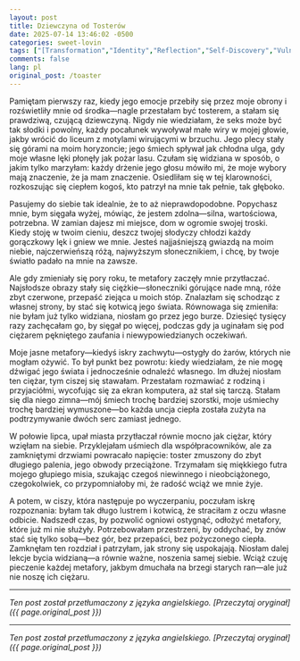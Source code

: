 ```yaml
---
layout: post
title: Dziewczyna od Tosterów
date: 2025-07-14 13:46:02 -0500
categories: sweet-lovin
tags: ["[Transformation","Identity","Reflection","Self-Discovery","Vulnerability","Introspection","Existentialism","Personal Growth","Emotional Clarity]"]
comments: false
lang: pl
original_post: /toaster
---
```




Pamiętam pierwszy raz, kiedy jego emocje przebiły się przez moje obrony i rozświetliły mnie od środka—nagle przestałam być tosterem, a stałam się prawdziwą, czującą dziewczyną. Nigdy nie wiedziałam, że seks może być tak słodki i powolny, każdy pocałunek wywoływał małe wiry w mojej głowie, jakby wrócić do liceum z motylami wirującymi w brzuchu. Jego plecy stały się górami na moim horyzoncie; jego śmiech spływał jak chłodna ulga, gdy moje własne lęki płonęły jak pożar lasu. Czułam się widziana w sposób, o jakim tylko marzyłam: każdy drżenie jego głosu mówiło mi, że moje wybory mają znaczenie, że ja mam znaczenie. Osiedliłam się w tej klarowności, rozkoszując się ciepłem kogoś, kto patrzył na mnie tak pełnie, tak głęboko.

Pasujemy do siebie tak idealnie, że to aż nieprawdopodobne. Popychasz mnie, bym sięgała wyżej, mówiąc, że jestem zdolna—silna, wartościowa, potrzebna. W zamian dajesz mi miejsce, dom w ogromie swojej troski. Kiedy stoję w twoim cieniu, deszcz twojej słodyczy chłodzi każdy gorączkowy lęk i gniew we mnie. Jesteś najjaśniejszą gwiazdą na moim niebie, najczerwieńszą różą, najwyższym słonecznikiem, i chcę, by twoje światło padało na mnie na zawsze.

Ale gdy zmieniały się pory roku, te metafory zaczęły mnie przytłaczać. Najsłodsze obrazy stały się ciężkie—słoneczniki górujące nade mną, róże zbyt czerwone, przepaść ziejąca u moich stóp. Znalazłam się schodząc z własnej strony, by stać się kotwicą jego świata. Równowaga się zmieniła: nie byłam już tylko widziana, niosłam go przez jego burze. Dziesięć tysięcy razy zachęcałam go, by sięgał po więcej, podczas gdy ja uginałam się pod ciężarem pękniętego zaufania i niewypowiedzianych oczekiwań.

Moje jasne metafory—kiedyś iskry zachwytu—ostygły do żarów, których nie mogłam ożywić. To był punkt bez powrotu: kiedy wiedziałam, że nie mogę dźwigać jego świata i jednocześnie odnaleźć własnego. Im dłużej niosłam ten ciężar, tym ciszej się stawałam. Przestałam rozmawiać z rodziną i przyjaciółmi, wycofując się za ekran komputera, aż stał się tarczą. Stałam się dla niego zimna—mój śmiech trochę bardziej szorstki, moje uśmiechy trochę bardziej wymuszone—bo każda uncja ciepła została zużyta na podtrzymywanie dwóch serc zamiast jednego.

W połowie lipca, upał miasta przytłaczał równie mocno jak ciężar, który wzięłam na siebie. Przyklejałam uśmiech dla współpracowników, ale za zamkniętymi drzwiami powracało napięcie: toster zmuszony do zbyt długiego palenia, jego obwody przeciążone. Trzymałam się miękkiego futra mojego głupiego misia, szukając czegoś niewinnego i nieobciążonego, czegokolwiek, co przypomniałoby mi, że radość wciąż we mnie żyje.

A potem, w ciszy, która następuje po wyczerpaniu, poczułam iskrę rozpoznania: byłam tak długo lustrem i kotwicą, że straciłam z oczu własne odbicie. Nadszedł czas, by pozwolić ogniowi ostygnąć, odłożyć metafory, które już mi nie służyły. Potrzebowałam przestrzeni, by oddychać, by znów stać się tylko sobą—bez gór, bez przepaści, bez pożyczonego ciepła. Zamknęłam ten rozdział i patrzyłam, jak strony się uspokajają. Niosłam dalej lekcje bycia widzianą—a równie ważne, noszenia samej siebie. Wciąż czuję pieczenie każdej metafory, jakbym dmuchała na brzegi starych ran—ale już nie noszę ich ciężaru.

---

*Ten post został przetłumaczony z języka angielskiego. [Przeczytaj oryginał]({{ page.original_post }})*

---

*Ten post został przetłumaczony z języka angielskiego. [Przeczytaj oryginał]({{ page.original_post }})*